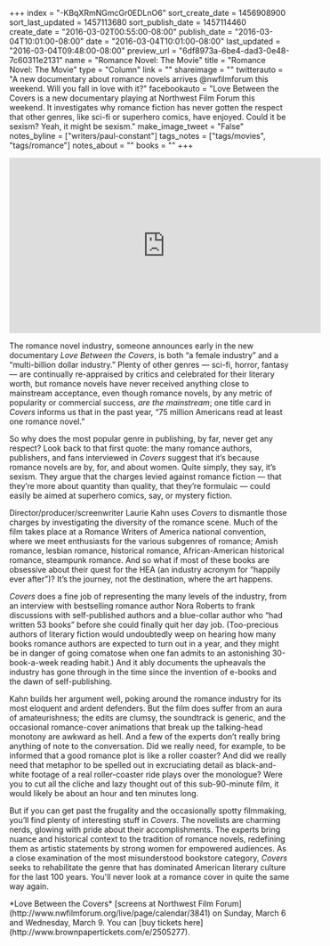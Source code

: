 +++
index = "-KBqXRmNGmcGr0EDLnO6"
sort_create_date = 1456908900
sort_last_updated = 1457113680
sort_publish_date = 1457114460
create_date = "2016-03-02T00:55:00-08:00"
publish_date = "2016-03-04T10:01:00-08:00"
date = "2016-03-04T10:01:00-08:00"
last_updated = "2016-03-04T09:48:00-08:00"
preview_url = "6df8973a-6be4-dad3-0e48-7c60311e2131"
name = "Romance Novel: The Movie"
title = "Romance Novel: The Movie"
type = "Column"
link = ""
shareimage = ""
twitterauto = "A new documentary about romance novels arrives @nwfilmforum this weekend. Will you fall in love with it?"
facebookauto = "Love Between the Covers is a new documentary playing at Northwest Film Forum this weekend. It investigates why romance fiction has never gotten the respect that other genres, like sci-fi or superhero comics, have enjoyed. Could it be sexism? Yeah, it might be sexism."
make_image_tweet = "False"
notes_byline = ["writers/paul-constant"]
tags_notes = ["tags/movies", "tags/romance"]
notes_about = ""
books = ""
+++
<iframe width="560" height="315" src="https://www.youtube.com/embed/uwABHUXofhY?rel=0" frameborder="0" allowfullscreen></iframe>

The romance novel industry, someone announces early in the new documentary *Love Between the Covers*, is both “a female industry” and a “multi-billion dollar industry.” Plenty of other genres — sci-fi, horror, fantasy — are continually re-appraised by critics and celebrated for their literary worth, but romance novels have never received anything close to mainstream acceptance, even though romance novels, by any metric of popularity or commercial success,  *are the mainstream*; one title card in *Covers* informs us that in the past year, “75 million Americans read at least one romance novel.” 

So why does the most popular genre in publishing, by far, never get any respect? Look back to that first quote: the many romance authors, publishers, and fans interviewed in *Covers* suggest that it’s because romance novels are by, for, and about women. Quite simply, they say, it’s sexism. They argue that the charges levied against romance fiction — that they’re more about quantity than quality, that they’re formulaic — could easily be aimed at superhero comics, say, or mystery fiction.

Director/producer/screenwriter Laurie Kahn uses *Covers* to dismantle those charges by investigating the diversity of the romance scene. Much of the film takes place at a Romance Writers of America national convention, where we meet enthusiasts for the various subgenres of romance; Amish romance, lesbian romance, historical romance, African-American historical romance, steampunk romance. And so what if most of these books are obsessive about their quest for the HEA (an industry acronym for “happily ever after”)? It’s the journey, not the destination, where the art happens.

*Covers* does a fine job of representing the many levels of the industry, from an interview with bestselling romance author Nora Roberts to frank discussions with self-published authors and  a blue-collar author who “had written 53 books” before she could finally quit her day job. (Too-precious authors of literary fiction would undoubtedly weep on hearing how many books romance authors are expected to turn out in a year, and they might be in danger of going comatose when one fan admits to an astonishing 30-book-a-week reading habit.) And it ably documents the upheavals the industry has gone through in the time since the invention of e-books and the dawn of self-publishing.

Kahn builds her argument well, poking around the romance industry for its most eloquent and ardent defenders. But the film does suffer from an aura of amateurishness; the edits are clumsy, the soundtrack is generic, and the occasional romance-cover animations that break up the talking-head monotony are awkward as hell. And a few of the experts don’t really bring anything of note to the conversation. Did we really need, for example, to be informed that a good romance plot is like a roller coaster? And did we really need that metaphor to be spelled out in excruciating detail as black-and-white footage of a real roller-coaster ride plays over the monologue? Were you to cut all the cliche and lazy thought out of this sub-90-minute film, it would likely be about an hour and ten minutes long.

But if you can get past the frugality and the occasionally spotty filmmaking, you’ll find plenty of interesting stuff in *Covers*. The novelists are charming nerds, glowing with pride about their accomplishments. The experts bring nuance and historical context to the tradition of romance novels, redefining them as artistic statements by strong women for empowered audiences. As a close examination of the most misunderstood bookstore category, *Covers* seeks to rehabilitate the genre that has dominated American literary culture for the last 100 years. You'll never look at a romance cover in quite the same way again.

<p class="footer">*Love Between the Covers* [screens at Northwest Film Forum](http://www.nwfilmforum.org/live/page/calendar/3841) on Sunday, March 6 and Wednesday, March 9. You can [buy tickets here](http://www.brownpapertickets.com/e/2505277).</p>
